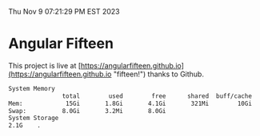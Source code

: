 Thu Nov  9 07:21:29 PM EST 2023

# Angular Fifteen


This project is live at [https://angularfifteen.github.io](https://angularfifteen.github.io "fifteen!") thanks to Github.

```bash
System Memory
               total        used        free      shared  buff/cache   available
Mem:            15Gi       1.8Gi       4.1Gi       321Mi        10Gi        13Gi
Swap:          8.0Gi       3.2Mi       8.0Gi
System Storage
2.1G	.
```
